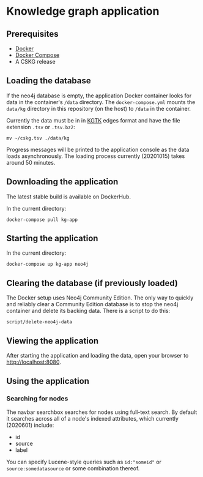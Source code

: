 # Knowledge graph application

## Prerequisites

* [Docker](https://docs.docker.com/get-docker/)
* [Docker Compose](https://docs.docker.com/compose/)
* A CSKG release

## Loading the database

If the neo4j database is empty, the application Docker container looks for data in the container's `/data` directory. The `docker-compose.yml` mounts the `data/kg` directory in this repository (on the host) to `/data` in the container.

Currently the data must be in in [KGTK](https://github.com/usc-isi-i2/kgtk) edges format and have the file extension `.tsv` or `.tsv.bz2`:

    mv ~/cskg.tsv ./data/kg

Progress messages will be printed to the application console as the data loads asynchronously. The loading process currently (20201015) takes around 50 minutes.

## Downloading the application

The latest stable build is available on DockerHub.

In the current directory:

    docker-compose pull kg-app

## Starting the application

In the current directory:

    docker-compose up kg-app neo4j
    
## Clearing the database (if previously loaded)    

The Docker setup uses Neo4j Community Edition. The only way to quickly and reliably clear a Community Edition database is to stop the neo4j container and delete its backing data. There is a script to do this:

    script/delete-neo4j-data
        
## Viewing the application

After starting the application and loading the data, open your browser to [http://localhost:8080](http://localhost:8080).

## Using the application

### Searching for nodes

The navbar searchbox searches for nodes using full-text search. By default it searches across all of a node's indexed attributes, which currently (2020601) include:

* id
* source
* label

You can specify Lucene-style queries such as `id:"someid"` or `source:somedatasource` or some combination thereof.
